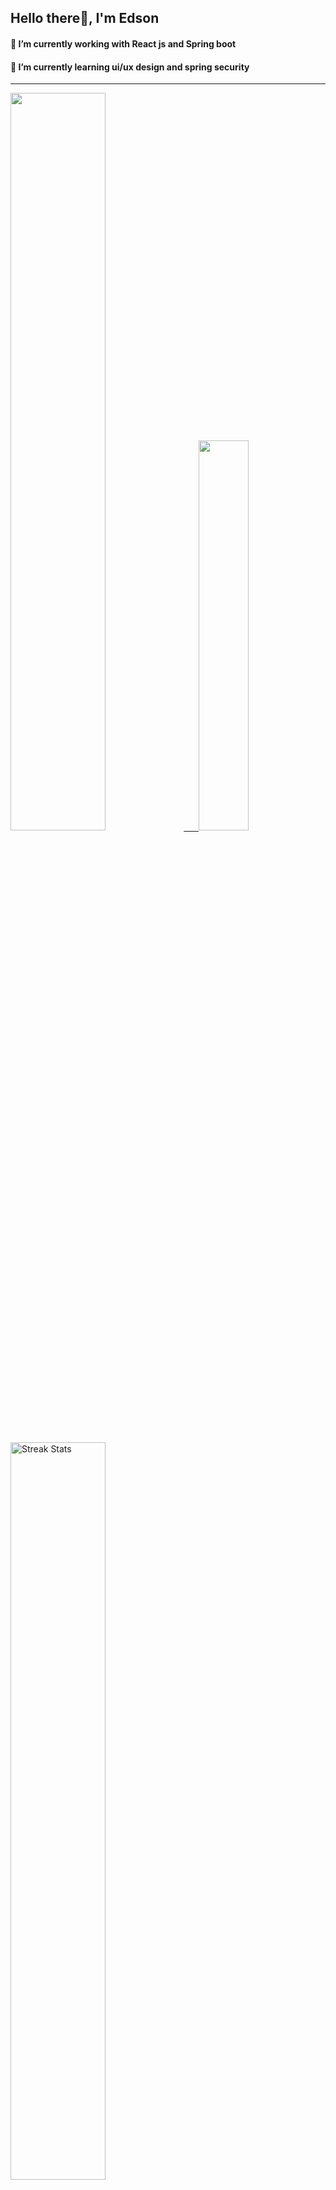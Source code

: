 
## Hello there👋, I'm Edson 

#### 🔭 I’m currently working with React js and Spring boot 
#### 🌱 I’m currently learning ui/ux design and spring security
---
    
  

 <p align="left">
  <a href="https://github.com/EdsonNhancale">
  <img width=55% src="https://github-readme-stats.vercel.app/api?username=EdsonNhancale&show_icons=true&theme=dracula&include_all_commits=true&count_private=true"/>&nbsp;&nbsp;&nbsp;&nbsp;&nbsp;
  <img  width=40% src="https://github-readme-stats.vercel.app/api/top-langs/?username=EdsonNhancale&layout=compact&langs_count=7&theme=dracula"/>
</p>

  <p align="left">
    <a href="https://github.com/EdsonNhancale"><img width=55% alt="Streak Stats" src="https://github-readme-streak-stats.herokuapp.com/?user=EdsonNhancale&theme=dracula"/></a>
   </p>

 
 <!--START_SECTION:waka-->

```txt
From: 16 November 2022 - To: 12 August 2023

Total Time: 536 hrs 2 mins

JavaScript        377 hrs 12 mins █████████████████▓░░░░░░░   70.37 %
TypeScript        90 hrs 36 mins  ████▒░░░░░░░░░░░░░░░░░░░░   16.90 %
Dart              14 hrs 6 mins   ▓░░░░░░░░░░░░░░░░░░░░░░░░   02.63 %
JSON              12 hrs 4 mins   ▓░░░░░░░░░░░░░░░░░░░░░░░░   02.25 %
Other             9 hrs 32 mins   ▒░░░░░░░░░░░░░░░░░░░░░░░░   01.78 %
```

<!--END_SECTION:waka-->

<div> 
  <a href="www.linkedin.com/in/edson-nhancale-7849781a6" target="_blank"><img src="https://img.shields.io/badge/-LinkedIn-%230077B5?style=for-the-badge&logo=linkedin&logoColor=white" target="_blank"></a> 

</div>

